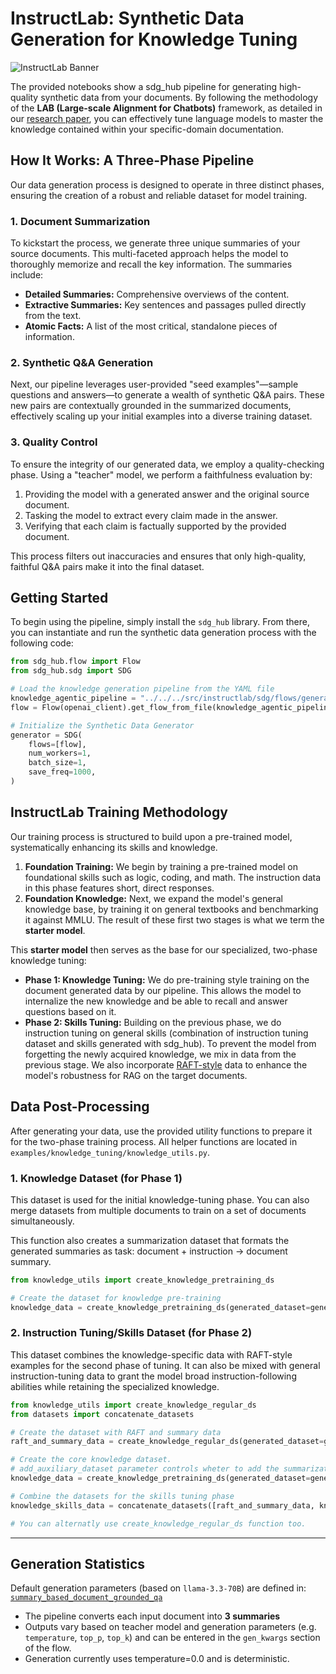 # InstructLab: Synthetic Data Generation for Knowledge Tuning
![InstructLab Banner](assets/imgs/instructlab-banner.png)

The provided notebooks show a sdg_hub pipeline for generating high-quality synthetic data from your documents. By following the methodology of the **LAB (Large-scale Alignment for Chatbots)** framework, as detailed in our [research paper](https://arxiv.org/pdf/2403.01081), you can effectively tune language models to master the knowledge contained within your specific-domain documentation.

## How It Works: A Three-Phase Pipeline

Our data generation process is designed to operate in three distinct phases, ensuring the creation of a robust and reliable dataset for model training.

### 1\. Document Summarization

To kickstart the process, we generate three unique summaries of your source documents. This multi-faceted approach helps the model to thoroughly memorize and recall the key information. The summaries include:

  * **Detailed Summaries:** Comprehensive overviews of the content.
  * **Extractive Summaries:** Key sentences and passages pulled directly from the text.
  * **Atomic Facts:** A list of the most critical, standalone pieces of information.

### 2\. Synthetic Q\&A Generation

Next, our pipeline leverages user-provided "seed examples"—sample questions and answers—to generate a wealth of synthetic Q\&A pairs. These new pairs are contextually grounded in the summarized documents, effectively scaling up your initial examples into a diverse training dataset.

### 3\. Quality Control

To ensure the integrity of our generated data, we employ a quality-checking phase. Using a "teacher" model, we perform a faithfulness evaluation by:

1.  Providing the model with a generated answer and the original source document.
2.  Tasking the model to extract every claim made in the answer.
3.  Verifying that each claim is factually supported by the provided document.

This process filters out inaccuracies and ensures that only high-quality, faithful Q\&A pairs make it into the final dataset.

## Getting Started

To begin using the pipeline, simply install the `sdg_hub` library. From there, you can instantiate and run the synthetic data generation process with the following code:

```python
from sdg_hub.flow import Flow
from sdg_hub.sdg import SDG

# Load the knowledge generation pipeline from the YAML file
knowledge_agentic_pipeline = "../../../src/instructlab/sdg/flows/generation/knowledge/synth_knowledge1.5.yaml"
flow = Flow(openai_client).get_flow_from_file(knowledge_agentic_pipeline)

# Initialize the Synthetic Data Generator
generator = SDG(
    flows=[flow],
    num_workers=1,
    batch_size=1,
    save_freq=1000,
)
```

## InstructLab Training Methodology

Our training process is structured to build upon a pre-trained model, systematically enhancing its skills and knowledge.

1.  **Foundation Training:** We begin by training a pre-trained model on foundational skills such as logic, coding, and math. The instruction data in this phase features short, direct responses.
2.  **Foundation Knowledge:** Next, we expand the model's general knowledge base, by training it on general textbooks and benchmarking it against MMLU. The result of these first two stages is what we term the **starter model**.

This **starter model** then serves as the base for our specialized, two-phase knowledge tuning:

  * **Phase 1: Knowledge Tuning:** We do pre-training style training on the document generated data by our pipeline. This allows the model to internalize the new knowledge and be able to recall and answer questions based on it.
  * **Phase 2: Skills Tuning:** Building on the previous phase, we do instruction tuning on general skills (combination of instruction tuning dataset and skills generated with sdg_hub). To prevent the model from forgetting the newly acquired knowledge, we mix in data from the previous stage. We also incorporate [RAFT-style](https://openreview.net/forum?id=rzQGHXNReU) data to enhance the model's robustness for RAG on the target documents.

## Data Post-Processing

After generating your data, use the provided utility functions to prepare it for the two-phase training process. All helper functions are located in `examples/knowledge_tuning/knowledge_utils.py`.

### 1\. Knowledge Dataset (for Phase 1)

This dataset is used for the initial knowledge-tuning phase. You can also merge datasets from multiple documents to train on a set of documents simultaneously.

This function also creates a summarization dataset that formats the generated summaries as task: document + instruction -> document summary.

```python
from knowledge_utils import create_knowledge_pretraining_ds

# Create the dataset for knowledge pre-training
knowledge_data = create_knowledge_pretraining_ds(generated_dataset=generated_data)
```

### 2\. Instruction Tuning/Skills Dataset (for Phase 2)

This dataset combines the knowledge-specific data with RAFT-style examples for the second phase of tuning. It can also be mixed with general instruction-tuning data to grant the model broad instruction-following abilities while retaining the specialized knowledge.

```python
from knowledge_utils import create_knowledge_regular_ds
from datasets import concatenate_datasets

# Create the dataset with RAFT and summary data
raft_and_summary_data = create_knowledge_regular_ds(generated_dataset=generated_data)

# Create the core knowledge dataset. 
# add_auxiliary_dataset parameter controls wheter to add the summarization dataset that was mentioned above in the returned dataset
knowledge_data = create_knowledge_pretraining_ds(generated_dataset=generated_data, add_auxiliary_dataset=False)

# Combine the datasets for the skills tuning phase
knowledge_skills_data = concatenate_datasets([raft_and_summary_data, knowledge_data])

# You can alternatly use create_knowledge_regular_ds function too. 
```

---

## Generation Statistics

Default generation parameters (based on `llama-3.3-70B`) are defined in:
[`summary_based_document_grounded_qa`](../../../src/sdg_hub/flows/qa_generation/document_grounded_qa/multi_summary_qa/instructlab/flow.yaml)

* The pipeline converts each input document into **3 summaries** 
* Outputs vary based on teacher model and generation parameters (e.g. `temperature`, `top_p`, `top_k`) and can be entered in the `gen_kwargs` section of the flow.
* Generation currently uses temperature=0.0 and is deterministic.
